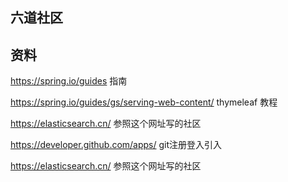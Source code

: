 ## 六道社区

## 资料
https://spring.io/guides 指南

https://spring.io/guides/gs/serving-web-content/  thymeleaf 教程


https://elasticsearch.cn/  参照这个网址写的社区 

https://developer.github.com/apps/ git注册登入引入

https://elasticsearch.cn/  参照这个网址写的社区

